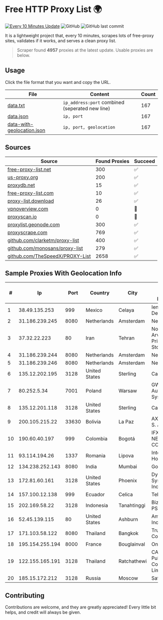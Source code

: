 
# Free HTTP Proxy List 🌍

[![Every 10 Minutes Update](https://github.com/mertguvencli/http-proxy-list/actions/workflows/main.yml/badge.svg?branch=main)](https://github.com/mertguvencli/http-proxy-list/actions/workflows/main.yml)
![GitHub](https://img.shields.io/github/license/mertguvencli/http-proxy-list)
![GitHub last commit](https://img.shields.io/github/last-commit/mertguvencli/http-proxy-list)

It is a lightweight project that, every 10 minutes, scrapes lots of free-proxy sites, validates if it works, and serves a clean proxy list.


> Scraper found **4957** proxies at the latest update. Usable proxies are below.

## Usage

Click the file format that you want and copy the URL.


|File|Content|Count|
|----|-------|-----|
|[data.txt](https://raw.githubusercontent.com/mertguvencli/http-proxy-list/main/proxy-list/data.txt)|`ip_address:port` combined (seperated new line)|167|
|[data.json](https://raw.githubusercontent.com/mertguvencli/http-proxy-list/main/proxy-list/data.json)|`ip, port`|167|
|[data-with-geolocation.json](https://raw.githubusercontent.com/mertguvencli/http-proxy-list/main/proxy-list/data-with-geolocation.json)|`ip, port, geolocation`|167|

## Sources

|Source|Found Proxies|Succeed|
|------|-------------|-------|
|[free-proxy-list.net](https://free-proxy-list.net)|300|✅|
|[us-proxy.org](https://www.us-proxy.org)|200|✅|
|[proxydb.net](http://proxydb.net)|15|✅|
|[free-proxy-list.com](https://free-proxy-list.com/?page=&port=&type%5B%5D=http&type%5B%5D=https&up_time=0&search=Search)|10|✅|
|[proxy-list.download](https://www.proxy-list.download/HTTP)|26|✅|
|[vpnoverview.com](https://vpnoverview.com/privacy/anonymous-browsing/free-proxy-servers)|0|🚫|
|[proxyscan.io](https://www.proxyscan.io)|0|🚫|
|[proxylist.geonode.com](https://proxylist.geonode.com/api/proxy-list?limit=300&page=1&sort_by=lastChecked&sort_type=desc&protocols=http,https)|300|✅|
|[proxyscrape.com](https://api.proxyscrape.com/v2/?request=displayproxies&protocol=http&timeout=10000&country=all&ssl=all&anonymity=all)|769|✅|
|[github.com/clarketm/proxy-list](https://raw.githubusercontent.com/clarketm/proxy-list/master/proxy-list-raw.txt)|400|✅|
|[github.com/monosans/proxy-list](https://raw.githubusercontent.com/monosans/proxy-list/main/proxies/http.txt)|279|✅|
|[github.com/TheSpeedX/PROXY-List](https://raw.githubusercontent.com/TheSpeedX/PROXY-List/master/http.txt)|2658|✅|


## Sample Proxies With Geolocation Info

|#|Ip|Port|Country|City|Internet Service Provider|
|-|--|----|-------|----|-------------------------|
|1|38.49.135.253|999|Mexico|Celaya|Ientc S De RL De CV|
|2|31.186.239.245|8080|Netherlands|Amsterdam|NetSkope Inc|
|3|37.32.22.223|80|Iran|Tehran|Noyan Abr Arvan Co. ( Private Joint Stock)|
|4|31.186.239.244|8080|Netherlands|Amsterdam|NetSkope Inc|
|5|31.186.239.246|8080|Netherlands|Amsterdam|NetSkope Inc|
|6|135.12.202.195|3128|United States|Sterling|Carrytel|
|7|80.252.5.34|7001|Poland|Warsaw|GWNET Autonomus System|
|8|135.12.201.118|3128|United States|Sterling|Carrytel|
|9|200.105.215.22|33630|Bolivia|La Paz|AXS Bolivia S. A.|
|10|190.60.40.197|999|Colombia|Bogotá|IFX NETWORKS COLOMBIA|
|11|93.114.194.26|1337|Romania|Lipova|Interkvm Host SRL|
|12|134.238.252.143|8080|India|Mumbai|Google LLC|
|13|172.81.60.161|3128|United States|Phoenix|Dynu Systems Incorporated|
|14|157.100.12.138|999|Ecuador|Celica|Telconet S.A|
|15|202.169.58.22|3128|Indonesia|Tanahtinggi|Biznet - PSN-NAP|
|16|52.45.139.115|80|United States|Ashburn|Amazon.com, Inc.|
|17|171.103.58.122|8080|Thailand|Bangkok|True Internet Co., Ltd.|
|18|195.154.255.194|8000|France|Bouglainval|Online S.A.S.|
|19|122.155.165.191|3128|Thailand|Ratchathewi|CAT Telecom Public Company Limited|
|20|185.15.172.212|3128|Russia|Moscow|SafeData LLC|



## Contributing

Contributions are welcome, and they are greatly appreciated! Every
little bit helps, and credit will always be given.

